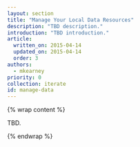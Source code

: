 ```yaml
---
layout: section
title: "Manage Your Local Data Resources"
description: "TBD description."
introduction: "TBD introduction."
article:
  written_on: 2015-04-14
  updated_on: 2015-04-14
  order: 3
authors:
  - mkearney
priority: 0
collection: iterate
id: manage-data
---
```


{% wrap content %}

TBD.

{% endwrap %}